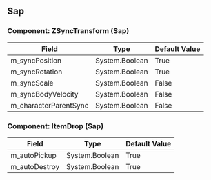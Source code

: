 ## Sap

### Component: ZSyncTransform (Sap)

|Field|Type|Default Value|
|---|---|---|
|m_syncPosition|System.Boolean|True|
|m_syncRotation|System.Boolean|True|
|m_syncScale|System.Boolean|False|
|m_syncBodyVelocity|System.Boolean|False|
|m_characterParentSync|System.Boolean|False|

### Component: ItemDrop (Sap)

|Field|Type|Default Value|
|---|---|---|
|m_autoPickup|System.Boolean|True|
|m_autoDestroy|System.Boolean|True|

